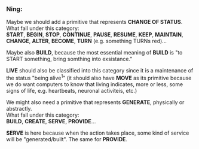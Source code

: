 ### Ning:

Maybe we should add a primitive that represents **CHANGE OF STATUS**.\
What fall under this category:\
**START**, **BEGIN**, **STOP**, **CONTINUE**, **PAUSE**, **RESUME**, **KEEP**, **MAINTAIN**, **CHANGE**, **ALTER**, **BECOME**, **TURN** (e.g. something TURNs red)...

Maybe also **BUILD**, because the most essential meaning of **BUILD** is "to START something, bring somthing into exsistance."

**LIVE** should also be classified into this category since it is a maintenance of the status "being alive<sup>1</sup>" (it should also have **MOVE** as its primitive because we do want computers to know that living indicates, more or less, some signs of life, e.g. heartbeats, neuronal activiteis, etc.)

We might also need a primitive that represents **GENERATE**, physically or abstractly.\
What fall under this category:\
**BUILD**, **CREATE**, **SERVE**, **PROVIDE**...

**SERVE** is here because when the action takes place, some kind of service will be "generated/built". The same for **PROVIDE**.

